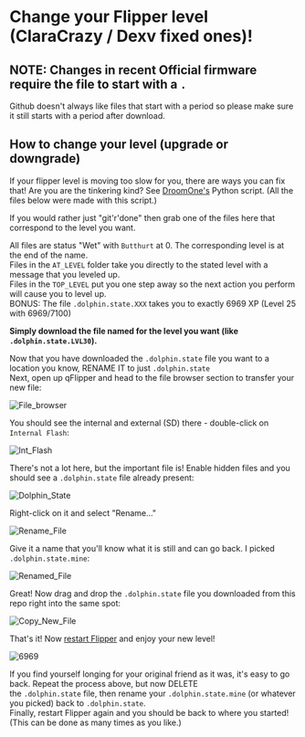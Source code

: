 # Change your Flipper level (ClaraCrazy / Dexv fixed ones)!

## NOTE: Changes in recent Official firmware require the file to start with a `.`

Github doesn't always like files that start with a period so please make sure it still starts with a period after download.

## How to change your level (upgrade or downgrade)

If your flipper level is moving too slow for you, there are ways you can fix that! Are you are the tinkering kind? See [DroomOne's](https://github.com/DroomOne/FlipperScripts) Python script. (All the files below were made with this script.)

If you would rather just "git'r'done" then grab one of the files here that correspond to the level you want.

All files are status "Wet" with `Butthurt` at 0. The corresponding level is at the end of the name.<br>
Files in the `AT_LEVEL` folder take you directly to the stated level with a message that you leveled up.<br>
Files in the `TOP_LEVEL` put you one step away so the next action you perform will cause you to level up.<br>
BONUS: The file `.dolphin.state.XXX` takes you to exactly 6969 XP (Level 25 with 6969/7100)

**Simply download the file named for the level you want (like `.dolphin.state.LVL30`).**

Now that you have downloaded the `.dolphin.state` file you want to a location you know, RENAME IT to just `.dolphin.state`<br>
Next, open up qFlipper and head to the file browser section to transfer your new file:

![File_browser](https://user-images.githubusercontent.com/57457139/169634442-38acca0a-94e0-4038-aa54-dd33ebdffa29.png)

You should see the internal and external (SD) there - double-click on `Internal Flash`:

![Int_Flash](https://user-images.githubusercontent.com/57457139/169634459-a9e87dac-d180-4e09-b047-86dc7cad49f9.png)

There's not a lot here, but the important file is! Enable hidden files and you should see a `.dolphin.state` file already present:

![Dolphin_State](https://user-images.githubusercontent.com/57457139/181995552-43311409-227a-4e70-a736-b5dcff6df3ac.png)

Right-click on it and select "Rename..."

![Rename_File](https://user-images.githubusercontent.com/57457139/181995473-8a41b499-7e14-40d6-b770-5428f5e76dd4.png)

Give it a name that you'll know what it is still and can go back. I picked `.dolphin.state.mine`:

![Renamed_File](https://user-images.githubusercontent.com/57457139/181995480-8c88a714-7b6f-4c90-8244-c1a5b2149ea6.png)

Great! Now drag and drop the `.dolphin.state` file you downloaded from this repo right into the same spot:

![Copy_New_File](https://user-images.githubusercontent.com/57457139/181995490-882fac5d-01f8-4174-9ac7-eef23e556058.png)

That's it! Now [restart Flipper](https://docs.flipperzero.one/basics/reboot) and enjoy your new level!

![6969](https://user-images.githubusercontent.com/57457139/209627160-8373f563-229f-4415-8765-68b0fa602200.png)

If you find yourself longing for your original friend as it was, it's easy to go back. Repeat the process above, but now DELETE<br>
the `.dolphin.state` file, then rename your `.dolphin.state.mine` (or whatever you picked) back to `.dolphin.state`.<br>
Finally, restart Flipper again and you should be back to where you started! (This can be done as many times as you like.)

